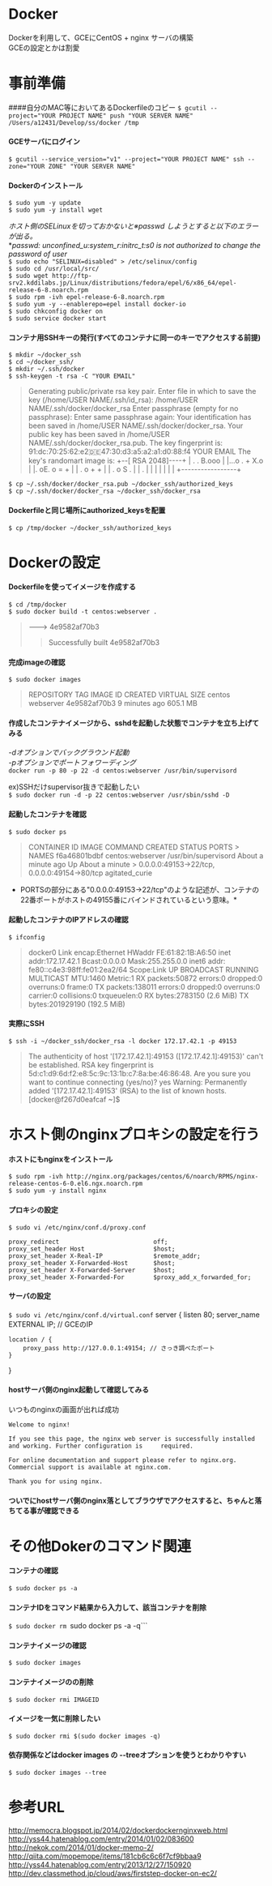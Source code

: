 Docker
======
Dockerを利用して、GCEにCentOS + nginx サーバの構築  
GCEの設定とかは割愛  

# 事前準備

####自分のMAC等においてあるDockerfileのコピー
`$ gcutil --project="YOUR PROJECT NAME" push "YOUR SERVER NAME" /Users/a12431/Develop/ss/docker /tmp`  

#### GCEサーバにログイン
`$ gcutil --service_version="v1" --project="YOUR PROJECT NAME" ssh --zone="YOUR ZONE" "YOUR SERVER NAME"`  

#### Dockerのインストール
`$ sudo yum -y update`  
`$ sudo yum -y install wget`   

*ホスト側のSELinuxを切っておかないと※passwd しようとすると以下のエラーが出る。*  
**passwd: unconfined_u:system_r:initrc_t:s0 is not authorized to change the password of user*  
`$ sudo echo "SELINUX=disabled" > /etc/selinux/config`  
`$ sudo cd /usr/local/src/`  
`$ sudo wget http://ftp-srv2.kddilabs.jp/Linux/distributions/fedora/epel/6/x86_64/epel-release-6-8.noarch.rpm`  
`$ sudo rpm -ivh epel-release-6-8.noarch.rpm`  
`$ sudo yum -y --enablerepo=epel install docker-io`  
`$ sudo chkconfig docker on`  
`$ sudo service docker start`  

#### コンテナ用SSHキーの発行(すべてのコンテナに同一のキーでアクセスする前提)
`$ mkdir ~/docker_ssh`  
`$ cd ~/docker_ssh/`  
`$ mkdir ~/.ssh/docker`  
`$ ssh-keygen -t rsa -C "YOUR EMAIL"`  

> Generating public/private rsa key pair.
> Enter file in which to save the key (/home/USER NAME/.ssh/id_rsa): /home/USER NAME/.ssh/docker/docker_rsa
> Enter passphrase (empty for no passphrase):
> Enter same passphrase again:
> Your identification has been saved in /home/USER NAME/.ssh/docker/docker_rsa.
> Your public key has been saved in /home/USER NAME/.ssh/docker/docker_rsa.pub.
> The key fingerprint is:
> 91:dc:70:25:62:e2:de:47:30:d3:a5:a2:a1:d0:88:f4 YOUR EMAIL
> The key's randomart image is:
> +--[ RSA 2048]----+
> | .    . B.ooo    |
> |...o . + X.o     |
> |. oE. o = +      |
> |   . o + +       |
> |    . o S .      |
> |         .       |
> |                 |
> |                 |
> |                 |
> +-----------------+

  
`$ cp ~/.ssh/docker/docker_rsa.pub ~/docker_ssh/authorized_keys`  
`$ cp ~/.ssh/docker/docker_rsa ~/docker_ssh/docker_rsa`  

#### Dockerfileと同じ場所にauthorized_keysを配置
`$ cp /tmp/docker ~/docker_ssh/authorized_keys`  

# Dockerの設定

#### Dockerfileを使ってイメージを作成する
`$ cd /tmp/docker`  
`$ sudo docker build -t centos:webserver .`  
> ---> 4e9582af70b3
>> Successfully built 4e9582af70b3

#### 完成imageの確認
`$ sudo docker images`  
> REPOSITORY          TAG                 IMAGE ID            CREATED             VIRTUAL SIZE
> centos              webserver           4e9582af70b3        9 minutes ago       605.1 MB

#### 作成したコンテナイメージから、sshdを起動した状態でコンテナを立ち上げてみる
*-dオプションでバックグラウンド起動*  
*-pオプションでポートフォワーディング*  
`docker run -p 80 -p 22 -d centos:webserver /usr/bin/supervisord`  
  
ex)SSHだけsupervisor抜きで起動したい  
`$ sudo docker run -d -p 22 centos:webserver /usr/sbin/sshd -D`  
  

#### 起動したコンテナを確認
`$ sudo docker ps`  
> CONTAINER ID        IMAGE               COMMAND                CREATED              STATUS              PORTS       >                                    NAMES
> f6a46801bdbf        centos:webserver    /usr/bin/supervisord   About a minute ago   Up About a minute   > 0.0.0.0:49153->22/tcp, 0.0.0.0:49154->80/tcp   agitated_curie

* PORTSの部分にある"0.0.0.0:49153->22/tcp"のような記述が、コンテナの22番ポートがホストの49155番にバインドされているという意味。*  

#### 起動したコンテナのIPアドレスの確認
`$ ifconfig`  
> docker0   Link encap:Ethernet  HWaddr FE:61:82:1B:A6:50
          inet addr:172.17.42.1  Bcast:0.0.0.0  Mask:255.255.0.0
          inet6 addr: fe80::c4e3:98ff:fe01:2ea2/64 Scope:Link
          UP BROADCAST RUNNING MULTICAST  MTU:1460  Metric:1
          RX packets:50872 errors:0 dropped:0 overruns:0 frame:0
          TX packets:138011 errors:0 dropped:0 overruns:0 carrier:0
          collisions:0 txqueuelen:0
          RX bytes:2783150 (2.6 MiB)  TX bytes:201929190 (192.5 MiB)  


#### 実際にSSH
`$ ssh -i ~/docker_ssh/docker_rsa -l docker 172.17.42.1 -p 49153`  
> The authenticity of host '[172.17.42.1]:49153 ([172.17.42.1]:49153)' can't be established.
RSA key fingerprint is 5d:c1:d9:6d:f2:e8:5c:9c:13:1b:c7:8a:be:46:86:48.
Are you sure you want to continue connecting (yes/no)? yes
Warning: Permanently added '[172.17.42.1]:49153' (RSA) to the list of known hosts.
[docker@f267d0eafcaf ~]$


# ホスト側のnginxプロキシの設定を行う  
#### ホストにもnginxをインストール  
`$ sudo rpm -ivh http://nginx.org/packages/centos/6/noarch/RPMS/nginx-release-centos-6-0.el6.ngx.noarch.rpm`  
`$ sudo yum -y install nginx`  


#### プロキシの設定
`$ sudo vi /etc/nginx/conf.d/proxy.conf`  

    proxy_redirect                          off;  
    proxy_set_header Host                   $host;  
    proxy_set_header X-Real-IP              $remote_addr;  
    proxy_set_header X-Forwarded-Host       $host;  
    proxy_set_header X-Forwarded-Server     $host;  
    proxy_set_header X-Forwarded-For        $proxy_add_x_forwarded_for;  

#### サーバの設定
`$ sudo vi /etc/nginx/conf.d/virtual.conf`
server {
    listen 80;
    server_name EXTERNAL IP;  // GCEのIP

    location / {
        proxy_pass http://127.0.0.1:49154; // さっき調べたポート
    }
}

#### hostサーバ側のnginx起動して確認してみる
いつものnginxの画面が出れば成功

    Welcome to nginx!
    
    If you see this page, the nginx web server is successfully installed and working. Further configuration is     required.
    
    For online documentation and support please refer to nginx.org.
    Commercial support is available at nginx.com.

    Thank you for using nginx.

#### ついでにhostサーバ側のnginx落としてブラウザでアクセスすると、ちゃんと落ちてる事が確認できる



  
# その他Dokerのコマンド関連

#### コンテナの確認
`$ sudo docker ps -a`  

#### コンテナIDをコマンド結果から入力して、該当コンテナを削除
`$ sudo docker rm `sudo docker ps -a -q```  

#### コンテナイメージの確認
`$ sudo docker images`  

#### コンテナイメージのの削除
`$ sudo docker rmi IMAGEID`  

#### イメージを一気に削除したい
`$ sudo docker rmi $(sudo docker images -q)`  

#### 依存関係などはdocker images の --treeオプションを使うとわかりやすい
`$ sudo docker images --tree`  

# 参考URL
<http://memocra.blogspot.jp/2014/02/dockerdockernginxweb.html>  
<http://yss44.hatenablog.com/entry/2014/01/02/083600>  
<http://nekok.com/2014/01/docker-memo-2/>  
<http://qiita.com/mopemope/items/181cb6c6c6f7cf9bbaa9>  
<http://yss44.hatenablog.com/entry/2013/12/27/150920>  
<http://dev.classmethod.jp/cloud/aws/firststep-docker-on-ec2/>  
